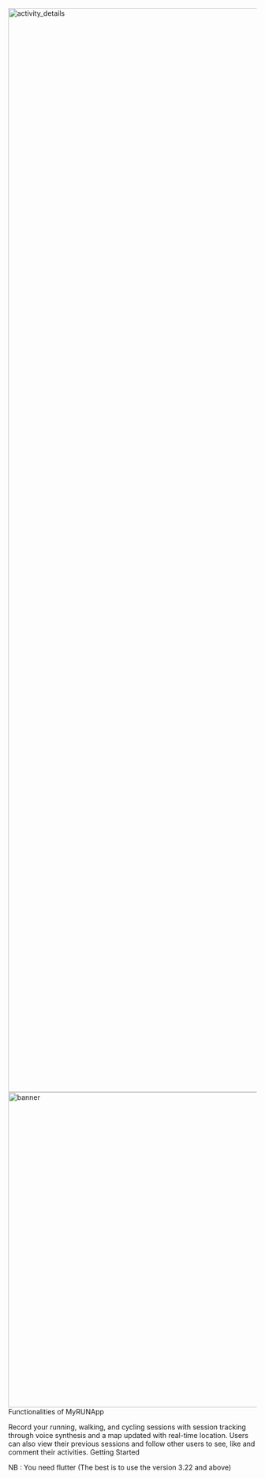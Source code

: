 <img width="1080" height="2200" alt="activity_details" src="https://github.com/user-attachments/assets/fc79b416-a01c-43f2-a4d4-6c81b61a1190" />
<img width="1280" height="640" alt="banner" src="https://github.com/user-attachments/assets/7e392589-7076-4f41-9437-f2ee4d13d94b" />
Functionalities of MyRUNApp

Record your running, walking, and cycling sessions with session tracking through voice synthesis and a map updated with real-time location.
Users can also view their previous sessions and follow other users to see, like and comment their activities.
Getting Started

NB : You need flutter (The best is to use the version 3.22 and above)


